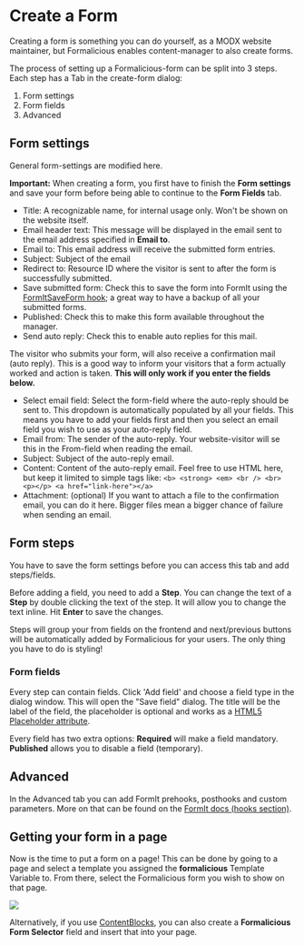 # Create a Form

Creating a form is something you can do yourself, as a MODX website maintainer, but Formalicious enables content-manager to also create forms.

The process of setting up a Formalicious-form can be split into 3 steps. Each step has a Tab in the create-form dialog:

1. Form settings
2. Form fields
3. Advanced

## Form settings

General form-settings are modified here.

**Important:** When creating a form, you first have to finish the **Form settings** and save your form
before being able to continue to the **Form Fields** tab.

- Title: A recognizable name, for internal usage only. Won't be shown on the website itself.
- Email header text: This message will be displayed in the email sent to the email address specified in **Email to**.
- Email to: This email address will receive the submitted form entries.
- Subject: Subject of the email
- Redirect to: Resource ID where the visitor is sent to after the form is successfully submitted.
- Save submitted form: Check this to save the form into FormIt using the [FormItSaveForm hook][1]; a great way to have a backup of all your submitted forms.
- Published: Check this to make this form available throughout the manager.
- Send auto reply: Check this to enable auto replies for this mail.

The visitor who submits your form, will also receive a confirmation mail (auto reply).
This is a good way to inform your visitors that a form actually worked and action is taken.
**This will only work if you enter the fields below.**

- Select email field: Select the form-field where the auto-reply should be sent to. This dropdown is automatically populated by all your fields. This means you have to add your fields first and then you select an email field you wish to use as your auto-reply field.
- Email from: The sender of the auto-reply. Your website-visitor will se this in the From-field when reading the email.
- Subject: Subject of the auto-reply email.
- Content: Content of the auto-reply email. Feel free to use HTML here, but keep it limited to simple tags like: `<b> <strong> <em> <br /> <br> <p></p> <a href="link-here"></a>`
- Attachment: (optional) If you want to attach a file to the confirmation email, you can do it here. Bigger files mean a bigger chance of failure when sending an email.

## Form steps

You have to save the form settings before you can access this tab and add steps/fields.

Before adding a field, you need to add a **Step**. You can change the text of a **Step** by double clicking the text of the step.
It will allow you to change the text inline. Hit **Enter** to save the changes.

Steps will group your from fields on the frontend and next/previous buttons will be automatically added by Formalicious for your users.
The only thing you have to do is styling!

### Form fields

Every step can contain fields. Click 'Add field' and choose a field type in the dialog window. This will open the "Save field" dialog.
The title will be the label of the field, the placeholder is optional and works as a [HTML5 Placeholder attribute][2].

Every field has two extra options: **Required** will make a field mandatory. **Published** allows you to disable a field (temporary).

## Advanced

In the Advanced tab you can add FormIt prehooks, posthooks and custom parameters.
More on that can be found on the [FormIt docs (hooks section)][3].

## Getting your form in a page

Now is the time to put a form on a page! This can be done by going to a page and select a template you assigned the **formalicious** Template Variable to. From there, select the Formalicious form you wish to show on that page.

[![](https://file.modx.pro/files/a/c/f/acf07fb4530d2d22d78b28a1795eeeecs.jpg)](https://file.modx.pro/files/a/c/f/acf07fb4530d2d22d78b28a1795eeeec.png)

Alternatively, if you use [ContentBlocks][4], you can also create a **Formalicious Form Selector** field and insert that into your page.

[1]: https://docs.modx.com/extras/revo/formit/formit.hooks/formit.hooks.formitsaveform
[2]: https://www.w3.org/TR/html5/forms.html#the-placeholder-attribute
[3]: https://docs.modx.com/extras/revo/formit/formit.hooks
[4]: https://www.modmore.com/contentblocks/
